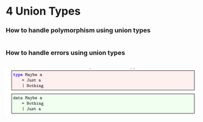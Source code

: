 # 4 Union Types



### How to handle polymorphism using union types



```haskell

```

### How to handle errors using union types

```haskell

```

![maybe_just_nothing](https://github.com/KingBendico/Functional_Programming_Assignments/blob/master/images/maybe_just_nothing.png)



